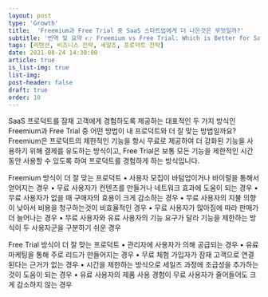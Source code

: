 ```yaml
---
layout: post
type: 'Growth'
title:  'Freemium과 Free Trial 중 SaaS 스타트업에게 더 나은것은 무엇일까?'
subtitle: '번역 및 요약 👉 Freemium vs Free Trial: Which is Better for SaaS Startups?'
tags: [리텐션, 비즈니스 전략, 세일즈, 프로덕트 전략]
date: 2021-08-24 14:30:00
article: true
is_list-img: true
list-img: 
post-header: false
draft: true
order: 10
---
```


SaaS 프로덕트를 잠재 고객에게 경험하도록 제공하는 대표적인 두 가지 방식인 Freemium과 Free Trial 중 어떤 방법이 내 프로덕트와 더 잘 맞는 방법일까요?
Freemium은 프로덕트의 제한적인 기능을 항시 무료로 제공하여 더 강화된 기능을 사용하기 위해 결제를 유도하는 방식이고, Free Trial은 보통 모든 기능을 제한적인 시간동안 사용할 수 있도록 하여 프로덕트를 경험하게 하는 방식입니다.

Freemium 방식이 더 잘 맞는 프로덕트
• 사용자 모집이 바텀업이거나 바이럴을 통해서 얻어지는 경우
• 무료 사용자가 컨텐츠를 만들거나 네트워크 효과에 도움이 되는 경우
• 무료 사용자가 없을 때 구매자의 효용이 크게 감소하는 경우
• 무료 사용자의 지불 의향이 낮아서 비용을 청구하는것이 비효율적인 경우
• 무료 사용자가 많아짐에 따라 판매가 더 늘어나는 경우
• 무료 사용자와 유료 사용자의 기능 요구가 달라 기능을 제한하는 방식이 두 사용자군을 구분하기 쉬운 경우

Free Trial 방식이 더 잘 맞는 프로덕트
• 관리자에 사용자가 의해 공급되는 경우
• 유료 마케팅을 통해 주로 리드가 만들어지는 경우
• 무료 체험 가입자가 잠재 고객으로 연결된다는 근거가 없는 경우
• 시간을 제한하는 방식으로 세일즈 과정에 조급성을 추가하는것이 도움이 되는 경우
• 유료 사용자의 제품 사용 경험이 무료 사용자가 줄어들어도 크게 감소하지 않는 경우